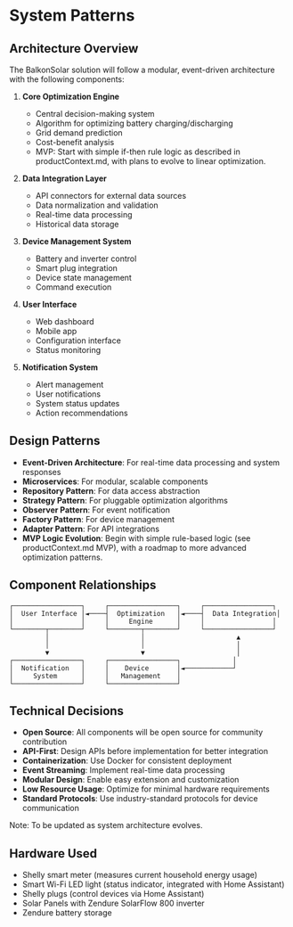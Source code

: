 # System Patterns

## Architecture Overview
The BalkonSolar solution will follow a modular, event-driven architecture with the following components:

1. **Core Optimization Engine**
   - Central decision-making system
   - Algorithm for optimizing battery charging/discharging
   - Grid demand prediction
   - Cost-benefit analysis
   - MVP: Start with simple if-then rule logic as described in productContext.md, with plans to evolve to linear optimization.

2. **Data Integration Layer**
   - API connectors for external data sources
   - Data normalization and validation
   - Real-time data processing
   - Historical data storage

3. **Device Management System**
   - Battery and inverter control
   - Smart plug integration
   - Device state management
   - Command execution

4. **User Interface**
   - Web dashboard
   - Mobile app
   - Configuration interface
   - Status monitoring

5. **Notification System**
   - Alert management
   - User notifications
   - System status updates
   - Action recommendations

## Design Patterns
- **Event-Driven Architecture**: For real-time data processing and system responses
- **Microservices**: For modular, scalable components
- **Repository Pattern**: For data access abstraction
- **Strategy Pattern**: For pluggable optimization algorithms
- **Observer Pattern**: For event notification
- **Factory Pattern**: For device management
- **Adapter Pattern**: For API integrations
- **MVP Logic Evolution**: Begin with simple rule-based logic (see productContext.md MVP), with a roadmap to more advanced optimization patterns.

## Component Relationships
```
┌─────────────────┐     ┌─────────────────┐     ┌─────────────────┐
│  User Interface │◄────┤  Optimization   │◄────┤  Data Integration│
│                 │     │     Engine      │     │                 │
└────────┬────────┘     └────────┬────────┘     └─────────────────┘
         │                       │                       ▲
         │                       │                       │
         ▼                       ▼                       │
┌─────────────────┐     ┌─────────────────┐             │
│  Notification   │     │    Device       │◄────────────┘
│     System      │     │   Management    │
└─────────────────┘     └─────────────────┘
```

## Technical Decisions
- **Open Source**: All components will be open source for community contribution
- **API-First**: Design APIs before implementation for better integration
- **Containerization**: Use Docker for consistent deployment
- **Event Streaming**: Implement real-time data processing
- **Modular Design**: Enable easy extension and customization
- **Low Resource Usage**: Optimize for minimal hardware requirements
- **Standard Protocols**: Use industry-standard protocols for device communication

Note: To be updated as system architecture evolves.

## Hardware Used
- Shelly smart meter (measures current household energy usage)
- Smart Wi-Fi LED light (status indicator, integrated with Home Assistant)
- Shelly plugs (control devices via Home Assistant)
- Solar Panels with Zendure SolarFlow 800 inverter
- Zendure battery storage
